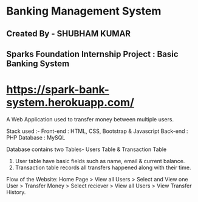 # Banking Management System

## Created By - SHUBHAM KUMAR

## Sparks Foundation Internship Project : Basic Banking System 
# https://spark-bank-system.herokuapp.com/

A Web Application used to transfer money between multiple users.  

Stack used :- 
Front-end : HTML, CSS, Bootstrap & Javascript 
Back-end : PHP 
Database : MySQL   

Database contains two Tables- Users Table & Transaction Table 
1. User table have basic fields such as name, email & current balance. 
2. Transaction table records all transfers happened along with their time.  

Flow of the Website: 
Home Page > 
  View all Users > 
     Select and View one User > 
        Transfer Money > 
           Select reciever > 
              View all Users >
                   View Transfer History.
